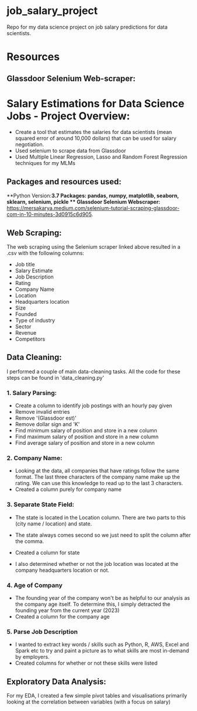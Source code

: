 # job_salary_project
Repo for my data science project on job salary predictions for data scientists. 

# Resources
## Glassdoor Selenium Web-scraper:



# Salary Estimations for Data Science Jobs - Project Overview:

- Create a tool that estimates the salaries for data scientists (mean squared error of around 10,000 dollars) that can be used for salary negotiation.
- Used selenium to scrape data from Glassdoor
- Used Multiple Linear Regression, Lasso and Random Forest Regression techniques for my MLMs

## Packages and resources used:
**Python Version:**3.7
**Packages:** pandas, numpy, matplotlib, seaborn, sklearn, selenium, pickle
** Glassdoor Selenium Webscraper:** https://mersakarya.medium.com/selenium-tutorial-scraping-glassdoor-com-in-10-minutes-3d0915c6d905.

## Web Scraping:
The web scraping using the Selenium scraper linked above resulted in a .csv with the following columns:
- Job title
- Salary Estimate
- Job Description
- Rating
- Company Name
- Location
- Headquarters location
- Size
- Founded
- Type of industry
- Sector
- Revenue
- Competitors


## Data Cleaning:
I performed a couple of main data-cleaning tasks. All the code for these steps can be found in 'data_cleaning.py'
### 1. Salary Parsing:
- Create a column to identify job postings with an hourly pay given
- Remove invalid entries
- Remove '(Glassdoor est)'
- Remove dollar sign and 'K'
- Find minimum salary of position and store in a new column
- Find maximum salary of position and store in a new column
- Find average salary of position and store in a new column

### 2. Company Name:
- Looking at the data, all companies that have ratings follow the same format. The last three characters of the company name make up the rating. We can use this knowledge to read up to the last 3 characters.
- Created a column purely for company name

### 3. Separate State Field:
- The state is located in the Location column. There are two parts to this (city name / location) and state. 
- The state always comes second so we just need to split the column after the comma.
- Created a column for state

- I also determined whether or not the job location was located at the company headquarters location or not.
### 4. Age of Company
- The founding year of the company won't be as helpful to our analysis as the company age itself. To determine this, I simply detracted the founding year from the current year (2023)
- Created a column for the company age

### 5. Parse Job Description
- I wanted to extract key words / skills such as Python, R, AWS, Excel and Spark etc to try and paint a picture as to what skills are most in-demand by employers.
- Created columns for whether or not these skills were listed

## Exploratory Data Analysis:
For my EDA, I created a few simple pivot tables and visualisations primarily looking at the correlation between variables (with a focus on salary)






  
